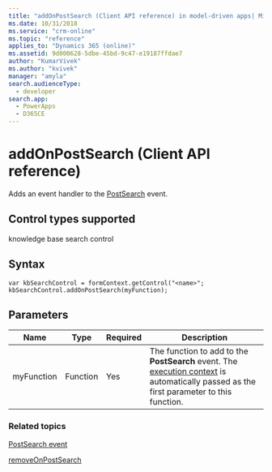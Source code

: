 ```yaml
---
title: "addOnPostSearch (Client API reference) in model-driven apps| MicrosoftDocs"
ms.date: 10/31/2018
ms.service: "crm-online"
ms.topic: "reference"
applies_to: "Dynamics 365 (online)"
ms.assetid: 9d000628-5dbe-45bd-9c47-e19187ffdae7
author: "KumarVivek"
ms.author: "kvivek"
manager: "amyla"
search.audienceType: 
  - developer
search.app: 
  - PowerApps
  - D365CE
---
```

# addOnPostSearch (Client API reference)



Adds an event handler to the [PostSearch](../events/postsearch.md) event. 

## Control types supported

knowledge base search control

## Syntax

```
var kbSearchControl = formContext.getControl("<name>";
kbSearchControl.addOnPostSearch(myFunction);
```

## Parameters

|Name | Type | Required | Description|
|--|--|--|--|
|myFunction |Function |Yes|The function to add to the **PostSearch** event. The [execution context](../../clientapi-execution-context.md) is automatically passed as the first parameter to this function.| 

### Related topics

[PostSearch event](../events/postsearch.md)

[removeOnPostSearch](removeOnPostSearch.md)